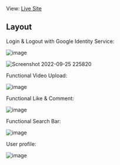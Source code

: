 View: [Live Site](https://kl-tiktik.vercel.app/)

## Layout

Login & Logout with Google Identity Service:

![image](https://user-images.githubusercontent.com/67879767/192185295-dbef77c7-c50f-48b0-8ddd-a9f86e556dab.png)

![Screenshot 2022-09-25 225820](https://user-images.githubusercontent.com/67879767/192185335-3908e9ee-b605-4e05-8550-4c34b83f733b.jpg)

Functional Video Upload:

![image](https://user-images.githubusercontent.com/67879767/192185595-69deccf8-4b42-493b-afa3-a91ba697a8ad.png)

Functional Like & Comment:

![image](https://user-images.githubusercontent.com/67879767/192185893-eb7b3799-1a10-48fb-9a7c-5374dce81d76.png)

Functional Search Bar:

![image](https://user-images.githubusercontent.com/67879767/192185754-42c03bb0-0312-453a-a694-2ec6896454c2.png)

User profile: 

![image](https://user-images.githubusercontent.com/67879767/192186006-ab82278a-08b6-4a92-adc8-7b8710564d5b.png)

